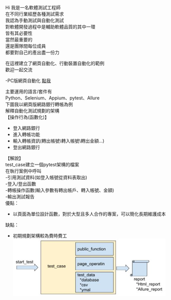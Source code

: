 Hi 我是一名軟體測試工程師  
在不同行業經歷各種測試需求  
我認為手動測試與自動化測試    
對軟體開發過程中是輔助軟體品質的其中一環  
皆有其必要性  
當然最重要的  
還是團隊間每位成員  
都要對自己的產出盡一份力  

在這裡建立了網頁自動化、行動裝置自動化的範例  
歡迎一起交流   

-PC版網頁自動化
[點我](http://blog.csdn.net/guodongxiaren)  

主要運用的語言/套件有  
Python、Selenium、Appium、pytest、Allure  
下圖我以網頁版網路銀行轉帳為例  
解釋自動化測試規劃的架構  
【操作行為(函數化)】
  - 登入網路銀行    
  - 進入轉帳功能  
  - 輸入轉帳資訊(轉出帳號\轉入帳號\轉出金額...)   
  - 登出網路銀行    

【解說】  
test_case建立一個pytest架構的檔案  
在執行案例中呼叫  
-引用測試資料(如登入帳號從資料表取出)  
-登入/登出函數  
-轉帳操作函數(輸入參數有轉出帳戶、轉入帳號、金額)  
-輸出測試報告  
優點：  
- 以頁面為單位設計函數，對於大型且多人合作的專案，可以簡化長期維護成本   

缺點：  
- 初期規劃架構較為費時費工  
![image](https://github.com/DemoAutomationTest/python_code/blob/master/test_flow.JPG)
